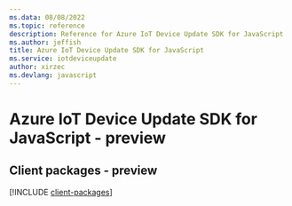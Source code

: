 ```yaml
---
ms.data: 08/08/2022
ms.topic: reference
description: Reference for Azure IoT Device Update SDK for JavaScript
ms.author: jeffish
title: Azure IoT Device Update SDK for JavaScript
ms.service: iotdeviceupdate
author: xirzec
ms.devlang: javascript
---
```

# Azure IoT Device Update SDK for JavaScript - preview

## Client packages - preview
[!INCLUDE [client-packages](iot-device-update-client-index.md)]
